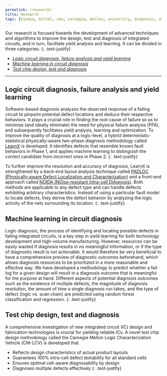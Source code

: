 ```yaml
---
permalink: /research/
title: Research
tags: {soumya, mittal, cmu, carnegie, mellon, university, diagnosis, atpg, yield, failure, pfa, machine learning, graduate, phd, roorkee, intel, globalfoundries}
---
```


Our research is focused towards the development of advanced techniques and algorithms to improve the design, test and diagnosis of integrated circuits, and in turn, facilitate yield analysis and learning. It can be divided in three categories.
{: .text-justify}
+ [*Logic circuit diagnosis, failure analysis and yield learning*](#1)
+ [*Machine learning in circuit diagnosis*](#2)
+ [*Test chip design, test and diagnosis*](#3)

---

## <a name="1"></a>Logic circuit diagnosis, failure analysis and yield learning

Software-based diagnosis analyzes the observed response of a failing circuit to pinpoint potential defect locations and deduce their respective behaviors. It plays a crucial role in finding the root cause of failure so as to minimize (and ideally eliminate) the need for physical failure analysis (PFA), and subsequently facilitates yield analysis, learning and optimization. To improve the quality of diagnosis at a logic-level, a hybrid deterministic-statistical physically-aware two-phase diagnosis methodology called [LearnX](https://ieeexplore.ieee.org/document/8791512) is developed. It identifies defects that resemble known fault behaviors in Phase 1, and applies machine learning to distinguish the correct candidate from incorrect ones in Phase 2.
{: .text-justify}

To further improve the resolution and accuracy of diagnosis, LearnX is strengthened by a back-end layout analysis technique called [PADLOC (Physically-aware Defect Localization and Characterization)](https://ieeexplore.ieee.org/document/8267889) and a front-end approach called [NOIDA (NOise-resistant Intra-cell DiAgnosis)](https://ieeexplore.ieee.org/document/8368664). Both methods are applicable to any defect type and can handle defects exhibiting arbitrary characteristics. Instead of using a particular fault model to locate defects, they derive the defect behavior by analyzing the logic activity of the nets surrounding its location.
{: .text-justify}

## <a name="2"></a>Machine learning in circuit diagnosis

Logic diagnosis, the process of identifying and locating possible defects in failing integrated circuits, is a key step in yield learning for both technology development and high-volume manufacturing. However, resources can be easily wasted if diagnosis results in no meaningful information, or if the type of diagnostic result is not actionable. It would therefore be very beneficial to have a comprehensive preview of diagnostic outcomes beforehand, which allows diagnosis resources to be prioritized in a more reasonable and effective way. We have developed a methodology to predict whether a fail log for a given design will result in a diagnosis outcome that is meaningful for the purpose at hand. Different aspects of potential diagnosis outcomes such as the existence of multiple defects, the magnitude of diagnosis resolution, the amount of time a single diagnosis run  takes, and the type of defect (logic vs. scan chain) are predicted using random forest classification and regression.
{: .text-justify}

## <a name="3"></a>Test chip design, test and diagnosis

A comprehensive investigation of new integrated circuit (IC) design and fabrication technologies is crucial for yielding reliable ICs. A novel test chip design methodology called the Carnegie Mellon Logic Characterization Vehicle (CM-LCV) is developed that
+ Reflects design characteristics of actual product layouts
+ Guarantees 100% intra-cell defect testability for all standard cells
+ Ensures optimal cell-aware diagnosability by design
+ Diagnoses multiple defects effectively
{: .text-justify}
